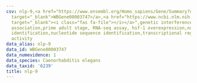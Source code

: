 ```yaml
---
csv: nlp-9,<a href="https://www.ensembl.org/Homo_sapiens/Gene/Summary?db=core;g=WBGene00003747"
  target="_blank">WBGene00003747</a>,<a href="https://www.ncbi.nlm.nih.gov/pubmed/30894454"
  target="_blank"><i class="fas fa-file"></i></a>",genetic interference,functional
  association,prime adult stage, RNA-seq assay, hsf-1 overexpression,nucleotide sequence
  identification,nucleotide sequence identification,transcriptional regulation,up-regulates
  activity
data_alias: nlp-9
data_id: WBGene00003747
data_numevidence: 1
data_species: Caenorhabditis elegans
data_taxid: '6239'
title: nlp-9
---
```

